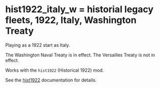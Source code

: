 # hist1922_italy_w = historial legacy fleets, 1922, Italy, Washington Treaty

Playing as a 1922 start as Italy.

The Washington Naval Treaty is  in effect.
The Versailles Treaty is not in effect.

Works with the `hist1922` (Historical 1922) mod.

See the [hist1922](hist1922.md) documentation for details.

